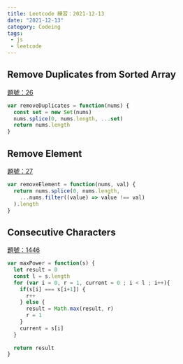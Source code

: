 ```yaml
---
title: Leetcode 練習：2021-12-13
date: "2021-12-13"
category: Codeing
tags:
 - js
 - leetcode
---
```


## Remove Duplicates from Sorted Array

[題號：26](https://leetcode.com/problems/remove-duplicates-from-sorted-array/)

```js
var removeDuplicates = function(nums) {
  const set = new Set(nums)
  nums.splice(0, nums.length, ...set)
  return nums.length
}
```

## Remove Element
[題號：27](https://leetcode.com/problems/remove-element/)

```js
var removeElement = function(nums, val) {
  return nums.splice(0, nums.length, 
    ...nums.filter((value) => value !== val)
  ).length
}
```

## Consecutive Characters
[題號：1446](https://leetcode.com/problems/consecutive-characters/)

```js
var maxPower = function(s) {
  let result = 0
  const l = s.length
  for (var i = 0, r = 1, current = 0 ; i < l ; i++){
    if(s[i] === s[i+1]) {
      r++
    } else {
      result = Math.max(result, r)
      r = 1
    }
    current = s[i]
  }
  
  return result
}
```